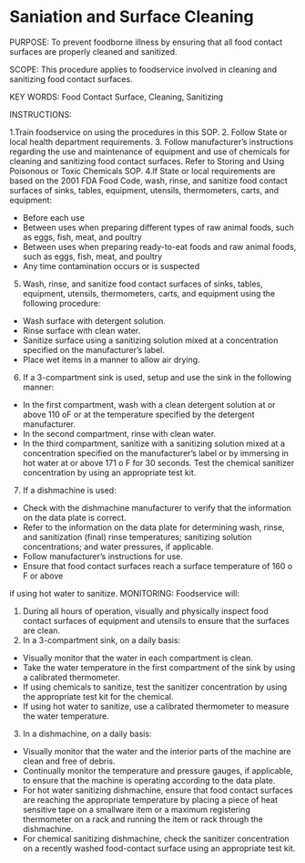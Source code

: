 # Saniation and Surface Cleaning

PURPOSE: To prevent foodborne illness by ensuring that all food contact surfaces are
properly cleaned and sanitized.

SCOPE: This procedure applies to foodservice involved in cleaning and
sanitizing food contact surfaces.

KEY WORDS: Food Contact Surface, Cleaning, Sanitizing

INSTRUCTIONS:

1.Train foodservice on using the procedures in this SOP.
2. Follow State or local health department requirements.
3. Follow manufacturer’s instructions regarding the use and maintenance of equipment and use of chemicals for cleaning and sanitizing food contact surfaces. Refer to Storing and Using Poisonous or Toxic Chemicals SOP.
4.If State or local requirements are based on the 2001 FDA Food Code, wash, rinse, and sanitize food contact surfaces of sinks, tables, equipment, utensils, thermometers, carts, and equipment:
  * Before each use
  * Between uses when preparing different types of raw animal foods, such as eggs,
fish, meat, and poultry
  * Between uses when preparing ready-to-eat foods and raw animal foods, such as
eggs, fish, meat, and poultry
  * Any time contamination occurs or is suspected
5. Wash, rinse, and sanitize food contact surfaces of sinks, tables, equipment, utensils,
thermometers, carts, and equipment using the following procedure:
  * Wash surface with detergent solution.
  * Rinse surface with clean water.
  * Sanitize surface using a sanitizing solution mixed at a concentration specified on
the manufacturer’s label.
  * Place wet items in a manner to allow air drying. 

6. If a 3-compartment sink is used, setup and use the sink in the following manner:
  * In the first compartment, wash with a clean detergent solution at or above 110 oF
or at the temperature specified by the detergent manufacturer.
  * In the second compartment, rinse with clean water.
  * In the third compartment, sanitize with a sanitizing solution mixed at a
concentration specified on the manufacturer’s label or by immersing in hot water
at or above 171 o
F for 30 seconds. Test the chemical sanitizer concentration by
using an appropriate test kit.
7. If a dishmachine is used:
  * Check with the dishmachine manufacturer to verify that the information on the
data plate is correct.
  * Refer to the information on the data plate for determining wash, rinse, and
sanitization (final) rinse temperatures; sanitizing solution concentrations; and
water pressures, if applicable.
  * Follow manufacturer’s instructions for use.
  * Ensure that food contact surfaces reach a surface temperature of 160 o
F or above

if using hot water to sanitize.
MONITORING:
Foodservice will:
1. During all hours of operation, visually and physically inspect food contact surfaces of
equipment and utensils to ensure that the surfaces are clean.
2. In a 3-compartment sink, on a daily basis:
  * Visually monitor that the water in each compartment is clean.
  * Take the water temperature in the first compartment of the sink by using a
calibrated thermometer.
  * If using chemicals to sanitize, test the sanitizer concentration by using the
appropriate test kit for the chemical.
  * If using hot water to sanitize, use a calibrated thermometer to measure the water
temperature. 
3. In a dishmachine, on a daily basis:
  * Visually monitor that the water and the interior parts of the machine are clean and
free of debris.
  * Continually monitor the temperature and pressure gauges, if applicable, to ensure
that the machine is operating according to the data plate.
  * For hot water sanitizing dishmachine, ensure that food contact surfaces are
reaching the appropriate temperature by placing a piece of heat sensitive tape on a
smallware item or a maximum registering thermometer on a rack and running the
item or rack through the dishmachine.
  * For chemical sanitizing dishmachine, check the sanitizer concentration on a
recently washed food-contact surface using an appropriate test kit. 
